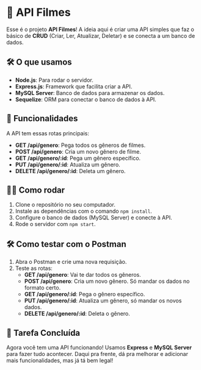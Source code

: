 # 🚀 API Filmes

Esse é o projeto **API Filmes**! A ideia aqui é criar uma API simples que faz o básico de **CRUD** (Criar, Ler, Atualizar, Deletar) e se conecta a um banco de dados.

## 🛠️ O que usamos

- **Node.js**: Para rodar o servidor.
- **Express.js**: Framework que facilita criar a API.
- **MySQL Server**: Banco de dados para armazenar os dados.
- **Sequelize**: ORM para conectar o banco de dados à API.

## 🚀 Funcionalidades

A API tem essas rotas principais:

- **GET /api/genero**: Pega todos os gêneros de filmes.
- **POST /api/genero**: Cria um novo gênero de filme.
- **GET /api/genero/:id**: Pega um gênero específico.
- **PUT /api/genero/:id**: Atualiza um gênero.
- **DELETE /api/genero/:id**: Deleta um gênero.

## 🧑‍💻 Como rodar

1. Clone o repositório no seu computador.
2. Instale as dependências com o comando `npm install`.
3. Configure o banco de dados (MySQL Server) e conecte à API.
4. Rode o servidor com `npm start`.

## 🛠️ Como testar com o Postman

1. Abra o Postman e crie uma nova requisição.
2. Teste as rotas:
   - **GET /api/genero**: Vai te dar todos os gêneros.
   - **POST /api/genero**: Cria um novo gênero. Só mandar os dados no formato certo.
   - **GET /api/genero/:id**: Pega o gênero específico.
   - **PUT /api/genero/:id**: Atualiza um gênero, só mandar os novos dados.
   - **DELETE /api/genero/:id**: Deleta o gênero.

## 🚧 Tarefa Concluída

Agora você tem uma API funcionando! Usamos **Express** e **MySQL Server** para fazer tudo acontecer. Daqui pra frente, dá pra melhorar e adicionar mais funcionalidades, mas já tá bem legal!
